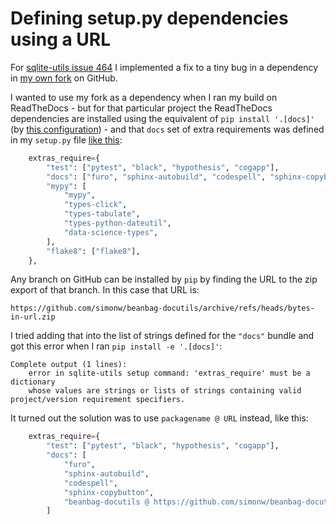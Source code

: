 # Defining setup.py dependencies using a URL

For [sqlite-utils issue 464](https://github.com/simonw/sqlite-utils/issues/464) I implemented a fix to a tiny bug in a dependency in [my own fork](https://github.com/simonw/beanbag-docutils/tree/bytes-in-url) on GitHub.

I wanted to use my fork as a dependency when I ran my build on ReadTheDocs - but for that particular project the ReadTheDocs dependencies are installed using the equivalent of `pip install '.[docs]'` (by [this configuration](https://github.com/simonw/sqlite-utils/blob/45e24deffea042b5db7ab84cd1eb63b3ed9bb9da/.readthedocs.yaml#L9-L12)) - and that `docs` set of extra requirements was defined in my `setup.py` file [like this](https://github.com/simonw/sqlite-utils/blob/271433fdd18e436b0a527ab899cb6f6fa67f23d0/setup.py#L33-L44):

```python
    extras_require={
        "test": ["pytest", "black", "hypothesis", "cogapp"],
        "docs": ["furo", "sphinx-autobuild", "codespell", "sphinx-copybutton"],
        "mypy": [
            "mypy",
            "types-click",
            "types-tabulate",
            "types-python-dateutil",
            "data-science-types",
        ],
        "flake8": ["flake8"],
    },
```

Any branch on GitHub can be installed by `pip` by finding the URL to the zip export of that branch. In this case that URL is:

`https://github.com/simonw/beanbag-docutils/archive/refs/heads/bytes-in-url.zip`

I tried adding that into the list of strings defined for the `"docs"` bundle and got this error when I ran `pip install -e '.[docs]'`:

```
Complete output (1 lines):
    error in sqlite-utils setup command: 'extras_require' must be a dictionary
    whose values are strings or lists of strings containing valid project/version requirement specifiers.
```

It turned out the solution was to use `packagename @ URL` instead, like this:

```python
    extras_require={
        "test": ["pytest", "black", "hypothesis", "cogapp"],
        "docs": [
            "furo",
            "sphinx-autobuild",
            "codespell",
            "sphinx-copybutton",
            "beanbag-docutils @ https://github.com/simonw/beanbag-docutils/archive/refs/heads/bytes-in-url.zip",
        ]
```
